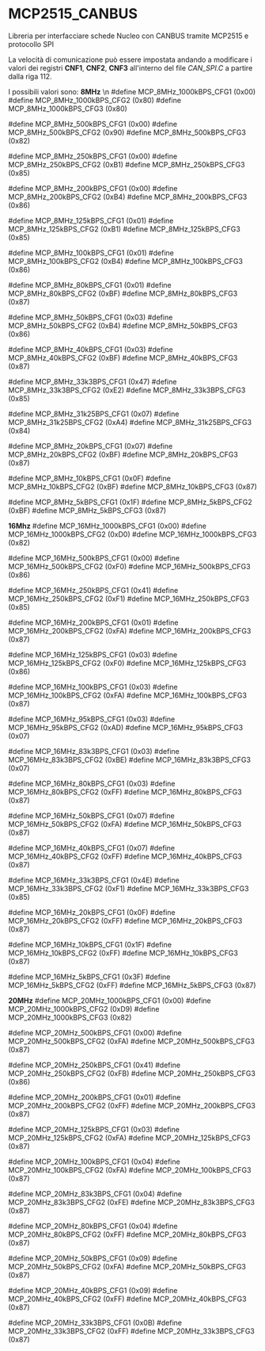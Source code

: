 # MCP2515_CANBUS
Libreria per interfacciare schede Nucleo con CANBUS tramite MCP2515 e protocollo SPI

La velocità di comunicazione può essere impostata andando a modificare i valori dei registri **CNF1**, **CNF2**, **CNF3** all'interno del file *CAN_SPI.C* a partire dalla riga 112.

I possibili valori sono:
**8MHz** \n
#define MCP_8MHz_1000kBPS_CFG1 (0x00)
#define MCP_8MHz_1000kBPS_CFG2 (0x80)
#define MCP_8MHz_1000kBPS_CFG3 (0x80)

#define MCP_8MHz_500kBPS_CFG1 (0x00)
#define MCP_8MHz_500kBPS_CFG2 (0x90)
#define MCP_8MHz_500kBPS_CFG3 (0x82)

#define MCP_8MHz_250kBPS_CFG1 (0x00)
#define MCP_8MHz_250kBPS_CFG2 (0xB1)
#define MCP_8MHz_250kBPS_CFG3 (0x85)

#define MCP_8MHz_200kBPS_CFG1 (0x00)
#define MCP_8MHz_200kBPS_CFG2 (0xB4)
#define MCP_8MHz_200kBPS_CFG3 (0x86)

#define MCP_8MHz_125kBPS_CFG1 (0x01)
#define MCP_8MHz_125kBPS_CFG2 (0xB1)
#define MCP_8MHz_125kBPS_CFG3 (0x85)

#define MCP_8MHz_100kBPS_CFG1 (0x01)
#define MCP_8MHz_100kBPS_CFG2 (0xB4)
#define MCP_8MHz_100kBPS_CFG3 (0x86)

#define MCP_8MHz_80kBPS_CFG1 (0x01)
#define MCP_8MHz_80kBPS_CFG2 (0xBF)
#define MCP_8MHz_80kBPS_CFG3 (0x87)

#define MCP_8MHz_50kBPS_CFG1 (0x03)
#define MCP_8MHz_50kBPS_CFG2 (0xB4)
#define MCP_8MHz_50kBPS_CFG3 (0x86)

#define MCP_8MHz_40kBPS_CFG1 (0x03)
#define MCP_8MHz_40kBPS_CFG2 (0xBF)
#define MCP_8MHz_40kBPS_CFG3 (0x87)

#define MCP_8MHz_33k3BPS_CFG1 (0x47)
#define MCP_8MHz_33k3BPS_CFG2 (0xE2)
#define MCP_8MHz_33k3BPS_CFG3 (0x85)

#define MCP_8MHz_31k25BPS_CFG1 (0x07)
#define MCP_8MHz_31k25BPS_CFG2 (0xA4)
#define MCP_8MHz_31k25BPS_CFG3 (0x84)

#define MCP_8MHz_20kBPS_CFG1 (0x07)
#define MCP_8MHz_20kBPS_CFG2 (0xBF)
#define MCP_8MHz_20kBPS_CFG3 (0x87)

#define MCP_8MHz_10kBPS_CFG1 (0x0F)
#define MCP_8MHz_10kBPS_CFG2 (0xBF)
#define MCP_8MHz_10kBPS_CFG3 (0x87)

#define MCP_8MHz_5kBPS_CFG1 (0x1F)
#define MCP_8MHz_5kBPS_CFG2 (0xBF)
#define MCP_8MHz_5kBPS_CFG3 (0x87)

**16Mhz**
#define MCP_16MHz_1000kBPS_CFG1 (0x00)
#define MCP_16MHz_1000kBPS_CFG2 (0xD0)
#define MCP_16MHz_1000kBPS_CFG3 (0x82)

#define MCP_16MHz_500kBPS_CFG1 (0x00)
#define MCP_16MHz_500kBPS_CFG2 (0xF0)
#define MCP_16MHz_500kBPS_CFG3 (0x86)

#define MCP_16MHz_250kBPS_CFG1 (0x41)
#define MCP_16MHz_250kBPS_CFG2 (0xF1)
#define MCP_16MHz_250kBPS_CFG3 (0x85)

#define MCP_16MHz_200kBPS_CFG1 (0x01)
#define MCP_16MHz_200kBPS_CFG2 (0xFA)
#define MCP_16MHz_200kBPS_CFG3 (0x87)

#define MCP_16MHz_125kBPS_CFG1 (0x03)
#define MCP_16MHz_125kBPS_CFG2 (0xF0)
#define MCP_16MHz_125kBPS_CFG3 (0x86)

#define MCP_16MHz_100kBPS_CFG1 (0x03)
#define MCP_16MHz_100kBPS_CFG2 (0xFA)
#define MCP_16MHz_100kBPS_CFG3 (0x87)

#define MCP_16MHz_95kBPS_CFG1 (0x03)
#define MCP_16MHz_95kBPS_CFG2 (0xAD)
#define MCP_16MHz_95kBPS_CFG3 (0x07)

#define MCP_16MHz_83k3BPS_CFG1 (0x03)
#define MCP_16MHz_83k3BPS_CFG2 (0xBE)
#define MCP_16MHz_83k3BPS_CFG3 (0x07)

#define MCP_16MHz_80kBPS_CFG1 (0x03)
#define MCP_16MHz_80kBPS_CFG2 (0xFF)
#define MCP_16MHz_80kBPS_CFG3 (0x87)

#define MCP_16MHz_50kBPS_CFG1 (0x07)
#define MCP_16MHz_50kBPS_CFG2 (0xFA)
#define MCP_16MHz_50kBPS_CFG3 (0x87)

#define MCP_16MHz_40kBPS_CFG1 (0x07)
#define MCP_16MHz_40kBPS_CFG2 (0xFF)
#define MCP_16MHz_40kBPS_CFG3 (0x87)

#define MCP_16MHz_33k3BPS_CFG1 (0x4E)
#define MCP_16MHz_33k3BPS_CFG2 (0xF1)
#define MCP_16MHz_33k3BPS_CFG3 (0x85)

#define MCP_16MHz_20kBPS_CFG1 (0x0F)
#define MCP_16MHz_20kBPS_CFG2 (0xFF)
#define MCP_16MHz_20kBPS_CFG3 (0x87)

#define MCP_16MHz_10kBPS_CFG1 (0x1F)
#define MCP_16MHz_10kBPS_CFG2 (0xFF)
#define MCP_16MHz_10kBPS_CFG3 (0x87)

#define MCP_16MHz_5kBPS_CFG1 (0x3F)
#define MCP_16MHz_5kBPS_CFG2 (0xFF)
#define MCP_16MHz_5kBPS_CFG3 (0x87)

**20MHz**
#define MCP_20MHz_1000kBPS_CFG1 (0x00)
#define MCP_20MHz_1000kBPS_CFG2 (0xD9)
#define MCP_20MHz_1000kBPS_CFG3 (0x82)

#define MCP_20MHz_500kBPS_CFG1 (0x00)
#define MCP_20MHz_500kBPS_CFG2 (0xFA)
#define MCP_20MHz_500kBPS_CFG3 (0x87)

#define MCP_20MHz_250kBPS_CFG1 (0x41)
#define MCP_20MHz_250kBPS_CFG2 (0xFB)
#define MCP_20MHz_250kBPS_CFG3 (0x86)

#define MCP_20MHz_200kBPS_CFG1 (0x01)
#define MCP_20MHz_200kBPS_CFG2 (0xFF)
#define MCP_20MHz_200kBPS_CFG3 (0x87)

#define MCP_20MHz_125kBPS_CFG1 (0x03)
#define MCP_20MHz_125kBPS_CFG2 (0xFA)
#define MCP_20MHz_125kBPS_CFG3 (0x87)

#define MCP_20MHz_100kBPS_CFG1 (0x04)
#define MCP_20MHz_100kBPS_CFG2 (0xFA)
#define MCP_20MHz_100kBPS_CFG3 (0x87)

#define MCP_20MHz_83k3BPS_CFG1 (0x04)
#define MCP_20MHz_83k3BPS_CFG2 (0xFE)
#define MCP_20MHz_83k3BPS_CFG3 (0x87)

#define MCP_20MHz_80kBPS_CFG1 (0x04)
#define MCP_20MHz_80kBPS_CFG2 (0xFF)
#define MCP_20MHz_80kBPS_CFG3 (0x87)

#define MCP_20MHz_50kBPS_CFG1 (0x09)
#define MCP_20MHz_50kBPS_CFG2 (0xFA)
#define MCP_20MHz_50kBPS_CFG3 (0x87)

#define MCP_20MHz_40kBPS_CFG1 (0x09)
#define MCP_20MHz_40kBPS_CFG2 (0xFF)
#define MCP_20MHz_40kBPS_CFG3 (0x87)

#define MCP_20MHz_33k3BPS_CFG1 (0x0B)
#define MCP_20MHz_33k3BPS_CFG2 (0xFF)
#define MCP_20MHz_33k3BPS_CFG3 (0x87)

